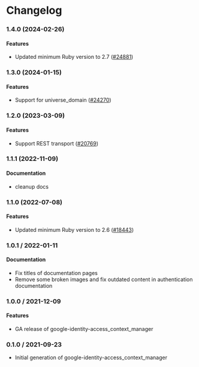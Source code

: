 # Changelog

### 1.4.0 (2024-02-26)

#### Features

* Updated minimum Ruby version to 2.7 ([#24881](https://github.com/googleapis/google-cloud-ruby/issues/24881)) 

### 1.3.0 (2024-01-15)

#### Features

* Support for universe_domain ([#24270](https://github.com/googleapis/google-cloud-ruby/issues/24270)) 

### 1.2.0 (2023-03-09)

#### Features

* Support REST transport ([#20769](https://github.com/googleapis/google-cloud-ruby/issues/20769)) 

### 1.1.1 (2022-11-09)

#### Documentation

* cleanup docs 

### 1.1.0 (2022-07-08)

#### Features

* Updated minimum Ruby version to 2.6 ([#18443](https://github.com/googleapis/google-cloud-ruby/issues/18443)) 

### 1.0.1 / 2022-01-11

#### Documentation

* Fix titles of documentation pages
* Remove some broken images and fix outdated content in authentication documentation

### 1.0.0 / 2021-12-09

#### Features

* GA release of google-identity-access_context_manager

### 0.1.0 / 2021-09-23

* Initial generation of google-identity-access_context_manager
